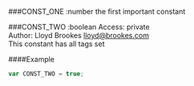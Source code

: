 ###CONST_ONE :number
the first important constant

###CONST_TWO :boolean
Access: private  
Author: Lloyd Brookes <lloyd@brookes.com>  
This constant has all tags set

####Example
```js
var CONST_TWO = true;
```

